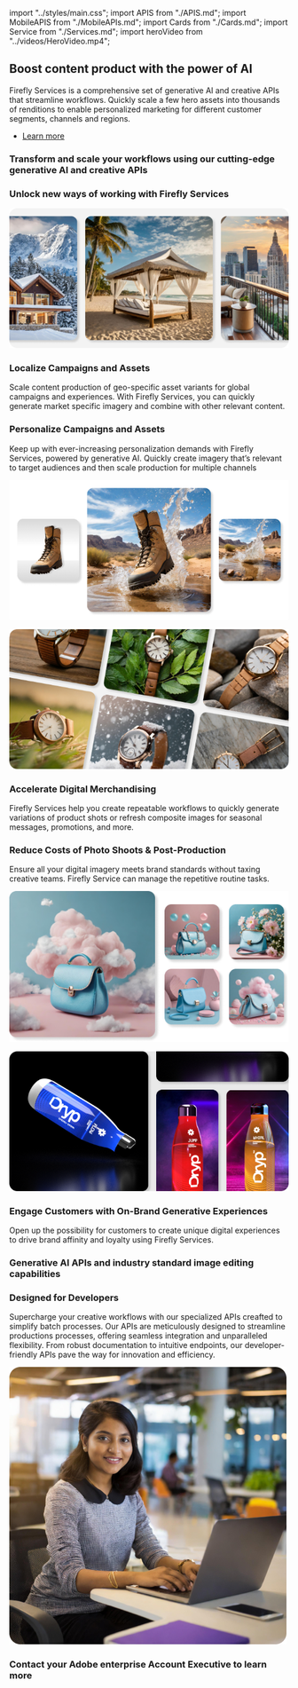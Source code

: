 import "../styles/main.css";
import APIS from "./APIS.md";
import MobileAPIS from "./MobileAPIs.md";
import Cards from "./Cards.md";
import Service from "./Services.md";
import heroVideo from "../videos/HeroVideo.mp4";

<Hero slots="heading, text, buttons" variant="halfwidth" videoUrl={heroVideo} className="fireflyService-hero" />

## Boost content product with the power of AI

Firefly Services is a comprehensive set of generative AI and creative APIs that streamline workflows.  Quickly scale a few hero assets into thousands of renditions to enable personalized marketing for different customer segments, channels and regions.

- [Learn more](https://developer-stage.adobe.com/firefly-services/docs)

<TextBlock slots="heading" className="fireflyAnnouncement" theme="light"/>

### Transform and scale your workflows using our cutting-edge generative AI and creative APIs

<WrapperComponent slots="content" repeat="1" theme="light" className="cardsWrapper" />

<Cards />

<TextBlock slots="heading" className="fireflyAnnouncement creative-cloud-apiWays" theme="lightest"/>

### Unlock new ways of working with Firefly Services

<TextBlock slots="image, heading, text" className="campaigns" />

![Localize Campaigns and Assets](../images/UseCase1.png)

### Localize Campaigns and Assets

Scale content production of geo-specific asset variants for global campaigns and experiences. With Firefly Services, you can quickly generate market specific imagery and combine with other relevant content.
  
<TextBlock slots="heading, text , image" className="campaigns" />

### Personalize Campaigns and Assets

Keep up with ever-increasing personalization demands with Firefly Services, powered by generative AI. Quickly create imagery that’s relevant to target audiences and then scale production for multiple channels

![Personalize Campaigns & Assets](../images/UseCase2.png)

<TextBlock slots="image, heading, text" className="campaigns" />

![Accelerate Digital Merchandising](../images/UseCase3.png)

### Accelerate Digital Merchandising

Firefly Services help you create repeatable workflows to quickly generate variations of product shots or refresh composite images for seasonal messages, promotions, and more.

<TextBlock slots="heading, text , image" className="campaigns" />

### Reduce Costs of Photo Shoots & Post-Production

Ensure all your digital imagery meets brand standards without taxing creative teams.  Firefly Service can manage the repetitive routine tasks.

![Reduce Cost of Photo Shoots](../images/UseCase4_new.png)

<TextBlock slots="image, heading, text" className="campaigns last_campaigns" />

![Engage Customers with On-Brand Generative Experiences](../images/UseCase5_new.png)

### Engage Customers with On-Brand Generative Experiences

Open up the possibility for customers to create unique digital experiences to drive brand affinity and loyalty using Firefly Services.

<TextBlock slots="heading" className="fireflyAnnouncement" theme="light"/>

### Generative AI APIs and industry standard image editing capabilities

<WrapperComponent slots="content" repeat="1" theme="light" className="wrapperForDisplayListItems" />

<APIS />

<WrapperComponent slots="content" repeat="1" theme="light" className="mobileWrapper" />

<MobileAPIS />

<WrapperComponent slots="content" repeat="1" theme="lightest" className="miniproductListWrapper" />

<Service />

<TextBlock slots="heading, text , image" className="designedForDevlopers" />

### Designed for Developers

Supercharge your creative workflows with our specialized APIs creafted to simplify batch processes. Our APIs are meticulously designed to streamline productions processes, offering seamless integration and unparalleled flexibility. From robust documentation to intuitive endpoints, our developer-friendly APIs pave the way for innovation and efficiency.

![Screenshot 1](../images/DesignedForDevelopers_image.png)

<TextBlock slots="heading" className="fireflyAnnouncement" theme="light"/>

### Contact your Adobe enterprise Account Executive to learn more
